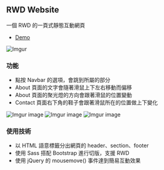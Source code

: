 ## RWD Website
一個 RWD 的一頁式靜態互動網頁
* [Demo](https://kaochihyu.github.io/rwd-website/)

![Imgur](https://imgur.com/VDPSowu.gif)

### 功能
* 點按 Navbar 的選項，會跳到所屬的部分
* About 頁面的文字會隨著滑鼠上下左右移動而偏移
* About 頁面的聚光燈的方向會跟著滑鼠的位置變動
* Contact 頁面右下角的鞋子會跟著滑鼠所在的位置做上下變化

![Imgur image](https://i.imgur.com/0fe71qA.jpeg)
![Imgur image](https://i.imgur.com/XIXlCMF.jpeg)
![Imgur image](https://i.imgur.com/DxHYuck.jpg)

### 使用技術
* 以 HTML 語意標籤分出網頁的 header、section、footer
* 使用 Sass 搭配 Bootstrap 進行切版，支援 RWD
* 使用 jQuery 的 mousemove() 事件達到簡易互動效果
